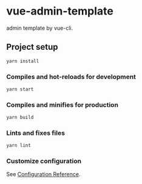 # vue-admin-template

admin template by vue-cli.

## Project setup

```javascript
yarn install
```

### Compiles and hot-reloads for development

```javascript
yarn start
```

### Compiles and minifies for production

```javascript
yarn build
```

### Lints and fixes files

```javascript
yarn lint
```

### Customize configuration

See [Configuration Reference](https://cli.vuejs.org/config/).
